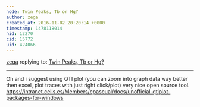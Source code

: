 ```yaml
---
node: Twin Peaks, Tb or Hg?
author: zega
created_at: 2016-11-02 20:20:14 +0000
timestamp: 1478118014
nid: 12270
cid: 15772
uid: 424066
---
```




[zega](../profile/zega) replying to: [Twin Peaks, Tb or Hg?](../notes/cfastie/10-06-2015/twin-peaks-tb-or-hg)

----
Oh and i suggest using QTI plot (you can zoom into graph data way better then excel, plot traces with just right click/plot) very nice open source tool.
https://intranet.cells.es/Members/cpascual/docs/unofficial-qtiplot-packages-for-windows